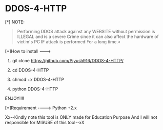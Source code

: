 # DDOS-4-HTTP

[*] NOTE:
 
 > Performing DDOS attack against any WEBSITE without permission is ILLEGAL and is a severe Crime since it can also affect the hardware of victim's PC IF attack is performed For a long time.<

[*]How to install --->

1. git clone https://github.com/Piyush916/DDOS-4-HTTP/

2. cd DDOS-4-HTTP

3. chmod +x DDOS-4-HTTP

4. python DDOS-4-HTTP

ENJOY!!!!

[*]Requirement ----> Python +2.x 


Xx--Kindly note this tool is ONLY made for Education Purpose And I will not responsible for MISUSE of this tool--xX

